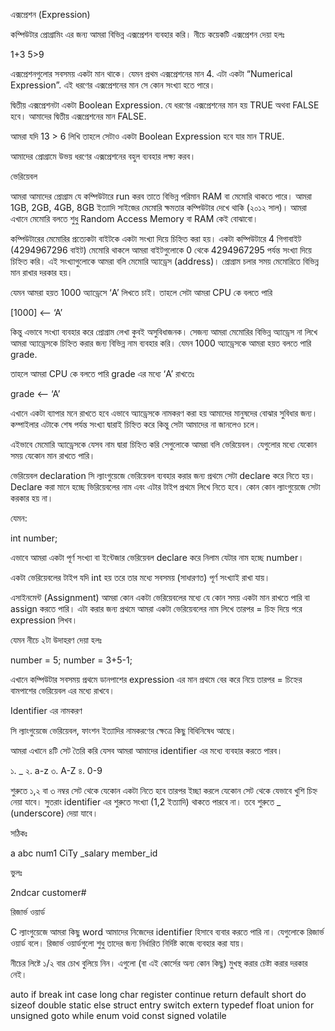 এক্সপ্রেশন (Expression)

কম্পিউটার প্রোগ্রামিং এর জন্য আমরা বিভিন্ন এক্সপ্রেশন ব্যবহার করি।
নীচে কয়েকটি এক্সপ্রেশন দেয়া হলঃ

1+3
5>9

এক্সপ্রেশনগুলোর সবসময় একটা মান থাকে। যেমন প্রথম এক্সপ্রেশনের মান 4. এটা একটা “Numerical Expression”. এই ধরণের এক্সপ্রেশনের মান সে কোন সংখ্যা হতে পারে।

দ্বিতীয় এক্সপ্রেশনটা একটা Boolean Expression. যে ধরণের এক্সপ্রেশনের মান হয় TRUE অথবা FALSE হবে। আমাদের দ্বিতীয় এক্সপ্রেশনের মান FALSE.

আমরা যদি 13 > 6 লিখি তাহলে সেটাও একটা Boolean Expression হবে যার মান TRUE.

আমাদের প্রোগ্রামে উভয় ধরণের এক্সপ্রেশনের বহুল ব্যবহার লক্ষ্য করব।

ভেরিয়েবল

আমরা আমাদের প্রোগ্রাম যে কম্পিউটারে run করব তাতে বিভিন্ন পরিমান RAM বা মেমোরি থাকতে পারে। আমরা 1GB, 2GB, 4GB, 8GB ইত্যাদি সাইজের মেমোরি ক্ষমতার কম্পিউটার দেখে থাকি (২০১২ সাল)। আমরা এখানে মেমোরি বলতে শুধু Random Access Memory বা RAM কেই বোঝাবো।

কম্পিউটারের মেমোরির প্রত্যেকটা বাইটকে একটা সংখ্যা দিয়ে চিহ্নিত করা হয়। একটা কম্পিউটারে 4 গিগাবাইট (4294967296 বাইট) মেমোরি থাকলে আমরা বাইটগুলোকে 0 থেকে 4294967295 পর্যন্ত সংখ্যা দিয়ে চিহ্নিত করি। এই সংখ্যাগুলোকে আমরা বলি মেমোরি অ্যাড্রেস (address)। প্রোগ্রাম চলার সময় মেমোরিতে বিভিন্ন মান রাখার দরকার হয়।

যেমন আমরা হয়ত 1000 অ্যাড্রেসে ‘A’ লিখতে চাই। তাহলে সেটা আমরা CPU কে বলতে পারি

[1000] <— ‘A’

কিন্তু এভাবে সংখ্যা ব্যবহার করে প্রোগ্রাম লেখা কুবই অসুবিধাজনক। সেজন্য আমরা মেমোরির বিভিন্ন অ্যাড্রেস না লিখে আমরা অ্যাড্রেসকে চিহ্নিত করার জন্য বিভিন্ন নাম ব্যবহার করি। যেমন 1000 অ্যাড্রেসকে আমরা হয়ত বলতে পারি grade.

তাহলে আমরা CPU কে বলতে পারি grade এর মধ্যে ‘A’ রাখতেঃ

grade <— ‘A’

এখানে একটা ব্যাপার মনে রাখতে হবে এভাবে অ্যাড্রেসকে নামকরণ করা হয় আমাদের মানুষদের বোঝার সুবিধার জন্য। কম্পাইলার এটাকে শেষ পর্যন্ত সংখ্যা দ্বারাই চিহ্নিত করে কিন্তু সেটা আমাদের না জানলেও চলে।

এইভাবে মেমোরি অ্যাড্রেসকে যেসব নাম দ্বারা চিহ্নিত করি সেগুলোকে আমরা বলি ভেরিয়েবল। যেগুলোর মধ্যে যেকোন সময় যেকোন মান রাখতে পারি।

ভেরিয়েবল declaration
সি ল্যাংগুয়েজে ভেরিয়েবল ব্যবহার করার জন্য প্রথমে সেটা declare করে নিতে হয়। Declare করা মানে হচ্ছে ভিরিয়েবলের নাম এবং এটার টাইপ প্রথমে লিখে নিতে হবে। কোন কোন ল্যাংগুয়েজে সেটা করকার হয় না।

যেমন:

int number;

এভাবে আমরা একটা পূর্ণ সংখ্যা বা ইন্টেজার ভেরিয়েবল declare করে নিলাম যেটার নাম হচ্ছে number।

একটা ভেরিয়েবলের টাইপ যদি int হয় তরে তার মধ্যে সবসময় (সাধারণত) পূর্ণ সংখ্যাই রাখা যায়।

এসাইনমেন্ট (Assignment)
আমরা কোন একটা ভেরিয়েবলের মধ্যে যে কোন সময় একটা মান রাখতে পারি বা assign করতে পারি।
এটা করার জন্য প্রথমে আমরা একটা ভেরিয়েবলের নাম লিখে তারপর = চিহ্ন দিয়ে পরে expression লিখব।

যেমন নীচে ২টা উদাহরণ দেয়া হলঃ

number = 5;
number = 3+5-1;

এখানে কম্পিউটার সবসময় প্রথমে ডানপাশের expression এর মান প্রথমে বের করে নিয়ে তারপর = চিহ্নের বামপাশের ভেরিয়েবল এর মধ্যে রাখবে।

Identifier এর নামকরণ

সি ল্যাংগুয়েজে ভেরিয়েবল, ফাংশন ইত্যাদির নামকরণের ক্ষেত্রে কিছু বিধিনিষেধ আছে।

আমরা এখানে ৪টি সেট তৈরি করি যেসব আমরা আমাদের identifier এর মধ্যে ব্যবহার করতে পারব।

১. _
২. a-z
৩. A-Z
৪. 0-9

শুরুতে ১,২ বা ৩ নম্বর সেট থেকে যেকোন একটা নিতে হবে তারপর ইচ্ছা করলে যেকোন সেট থেকে যেভাবে খুশি চিহ্ন নেয়া যাবে।
সুতরাং identifier এর শুরুতে সংখ্যা (1,2 ইত্যাদি) থাকতে পারবে না। তবে শুরুতে _ (underscore) দেয়া যাবে।

সঠিকঃ

a
abc
num1
CiTy
_salary
member_id

ভুলঃ

2ndcar
customer#

রিজার্ভ ওয়ার্ড

C ল্যাংগুয়েজে আমরা কিছু word আমাদের নিজেদের identifier হিসাবে ব্যবার করতে পারি না। যেগুলোকে রিজার্ভ ওয়ার্ড বলে। রিজার্ভ ওয়ার্ডগুলো শুধু তাদের জন্য নির্ধারিত নির্দিষ্ট কাজে ব্যবহার করা যায়।

নীচের লিষ্টে ১/২ বার চোখ বুলিয়ে নিন। এগুলো (বা এই কোর্সের অন্য কোন কিছু) মুখস্থ করার চেষ্টা করার দরকার নেই।

auto if break int case long char register continue return default short do sizeof double static else struct entry switch extern typedef float union for unsigned goto while enum void const signed volatile
